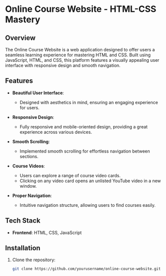 # Online Course Website - HTML-CSS Mastery

## Overview
The Online Course Website is a web application designed to offer users a seamless learning experience for mastering HTML and CSS. Built using JavaScript, HTML, and CSS, this platform features a visually appealing user interface with responsive design and smooth navigation.

## Features
- **Beautiful User Interface**: 
  - Designed with aesthetics in mind, ensuring an engaging experience for users.

- **Responsive Design**: 
  - Fully responsive and mobile-oriented design, providing a great experience across various devices.

- **Smooth Scrolling**: 
  - Implemented smooth scrolling for effortless navigation between sections.

- **Course Videos**: 
  - Users can explore a range of course video cards.
  - Clicking on any video card opens an unlisted YouTube video in a new window.

- **Proper Navigation**: 
  - Intuitive navigation structure, allowing users to find courses easily.

## Tech Stack
- **Frontend**: HTML, CSS, JavaScript

## Installation
1. Clone the repository:
   ```bash
   git clone https://github.com/yourusername/online-course-website.git
